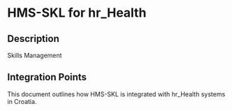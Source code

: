 # HMS-SKL for hr_Health

## Description

Skills Management

## Integration Points

This document outlines how HMS-SKL is integrated with hr_Health systems in Croatia.
